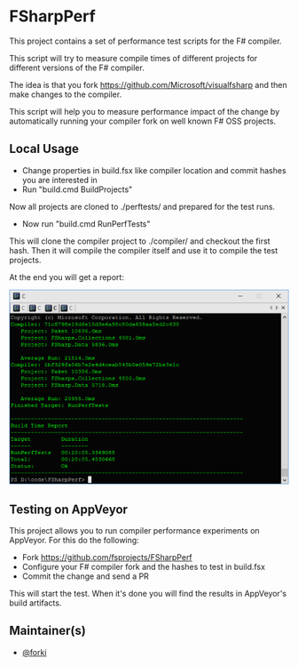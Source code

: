 # FSharpPerf

This project contains a set of performance test scripts for the F# compiler.

This script will try to measure compile times of different projects for different versions of the F# compiler.

The idea is that you fork https://github.com/Microsoft/visualfsharp and then make changes to the compiler.

This script will help you to measure performance impact of the change by automatically running your compiler fork on well known F# OSS projects.

## Local Usage

* Change properties in build.fsx like compiler location and commit hashes you are interested in
* Run "build.cmd BuildProjects"

Now all projects are cloned to ./perftests/ and prepared for the test runs.

* Now run "build.cmd RunPerfTests"

This will clone the compiler project to ./compiler/ and checkout the first hash. Then it will compile the compiler itself and use it to compile the test projects.

At the end you will get a report:

![Alt text](https://github.com/fsprojects/FSharpPerf/blob/master/docs/files/img/output.png "Report")

## Testing on AppVeyor

This project allows you to run compiler performance experiments on AppVeyor. For this do the following:

* Fork https://github.com/fsprojects/FSharpPerf
* Configure your F# compiler fork and the hashes to test in build.fsx
* Commit the change and send a PR

This will start the test. When it's done you will find the results in AppVeyor's build artifacts.

## Maintainer(s)

- [@forki](https://github.com/forki)
